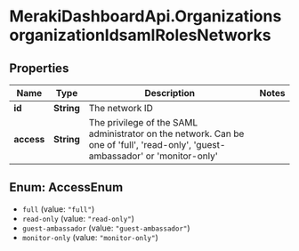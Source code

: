 # MerakiDashboardApi.OrganizationsorganizationIdsamlRolesNetworks

## Properties
Name | Type | Description | Notes
------------ | ------------- | ------------- | -------------
**id** | **String** | The network ID | 
**access** | **String** | The privilege of the SAML administrator on the network. Can be one of &#x27;full&#x27;, &#x27;read-only&#x27;, &#x27;guest-ambassador&#x27; or &#x27;monitor-only&#x27; | 

<a name="AccessEnum"></a>
## Enum: AccessEnum

* `full` (value: `"full"`)
* `read-only` (value: `"read-only"`)
* `guest-ambassador` (value: `"guest-ambassador"`)
* `monitor-only` (value: `"monitor-only"`)

